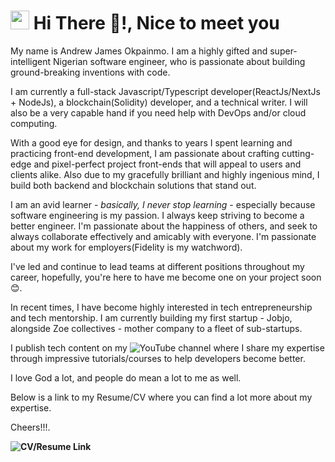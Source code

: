 <h1><img src="https://emojis.slackmojis.com/emojis/images/1531849430/4246/blob-sunglasses.gif?1531849430" width="30"/> Hi There 👋!, Nice to meet you</h1>

My name is Andrew James Okpainmo. I am a highly gifted and super-intelligent Nigerian software engineer, who is passionate about building ground-breaking inventions with code.

I am currently a full-stack Javascript/Typescript developer(ReactJs/NextJs + NodeJs), a blockchain(Solidity) developer, and a technical writer.
I will also be a very capable hand if you need help with DevOps and/or cloud computing.

With a good eye for design, and thanks to years I spent learning and practicing front-end development, I am passionate about crafting cutting-edge and pixel-perfect project front-ends 
that will appeal to users and clients alike. Also due to my gracefully brilliant and highly ingenious mind, I build both backend and blockchain solutions that stand out.

I am an avid learner - *basically, I never stop learning* - especially because software engineering is my passion. I always keep striving to become a better engineer. 
I'm passionate about the happiness of others, and seek to always collaborate effectively and amicably with everyone. I'm passionate about my work
for employers(Fidelity is my watchword).

I've led and continue to lead teams at different positions throughout my career, hopefully, you're here to have me become one on your project soon 😊.

In recent times, I have become highly interested in tech entrepreneurship and tech mentorship. I am currently building my first startup - Jobjo, alongside Zoe collectives - mother company to a fleet of sub-startups.

I publish tech content on my ![YouTube channel](https://www.youtube.com/channel/UC0CKKi10MJUAKWKJ8nZe9Kw)
where I share my expertise through impressive tutorials/courses to help developers become better.

I love God a lot, and people do mean a lot to me as well.

Below is a link to my Resume/CV where you can find a lot more about my expertise.

Cheers!!!.

**![CV/Resume Link](https://www.youtube.com/channel/UC0CKKi10MJUAKWKJ8nZe9Kw](https://docs.google.com/document/d/1ep-rmk8KtYjeJYt-arCAdhuEB5Ji5Y4dwDkTxRkQ-Gg/edit?usp=sharing)https://docs.google.com/document/d/1ep-rmk8KtYjeJYt-arCAdhuEB5Ji5Y4dwDkTxRkQ-Gg/edit?usp=sharing)**




